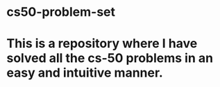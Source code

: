# cs50-problem-set
# This is a repository where I have solved all the cs-50 problems in an easy and intuitive manner.
